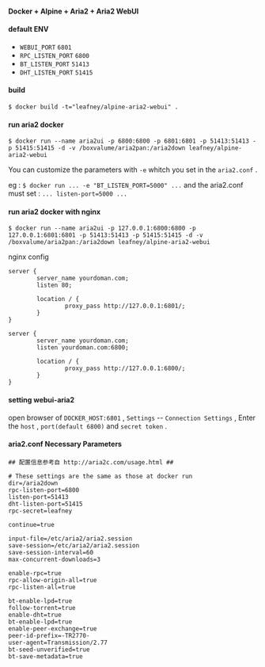 #### Docker + Alpine + Aria2 + Aria2 WebUI

#### default ENV

* `WEBUI_PORT` `6801`
* `RPC_LISTEN_PORT` `6800`
* `BT_LISTEN_PORT` `51413`
* `DHT_LISTEN_PORT` `51415`

#### build

```
$ docker build -t="leafney/alpine-aria2-webui" .
```

#### run aria2 docker

```
$ docker run --name aria2ui -p 6800:6800 -p 6801:6801 -p 51413:51413 -p 51415:51415 -d -v /boxvalume/aria2pan:/aria2down leafney/alpine-aria2-webui
```

You can customize the parameters with `-e` whitch you set in the `aria2.conf` . 

eg : `$ docker run ... -e "BT_LISTEN_PORT=5000" ...` and the aria2.conf must set : `... listen-port=5000 ...` 

#### run aria2 docker with nginx

```
$ docker run --name aria2ui -p 127.0.0.1:6800:6800 -p 127.0.0.1:6801:6801 -p 51413:51413 -p 51415:51415 -d -v /boxvalume/aria2pan:/aria2down leafney/alpine-aria2-webui
```

nginx config 

```
server {
        server_name yourdoman.com;
        listen 80;

        location / {
                proxy_pass http://127.0.0.1:6801/;
        }
}

server {
        server_name yourdoman.com;
        listen yourdoman.com:6800;

        location / {
                proxy_pass http://127.0.0.1:6800/;
        }
}
```

#### setting webui-aria2

open browser of `DOCKER_HOST:6801` , `Settings` -- `Connection Settings` , Enter the `host` , `port(default 6800)` and `secret token` .

#### aria2.conf Necessary Parameters

```
## 配置信息参考自 http://aria2c.com/usage.html ##

# These settings are the same as those at docker run
dir=/aria2down
rpc-listen-port=6800
listen-port=51413
dht-listen-port=51415
rpc-secret=leafney

continue=true

input-file=/etc/aria2/aria2.session
save-session=/etc/aria2/aria2.session
save-session-interval=60
max-concurrent-downloads=3

enable-rpc=true
rpc-allow-origin-all=true
rpc-listen-all=true

bt-enable-lpd=true
follow-torrent=true
enable-dht=true
bt-enable-lpd=true
enable-peer-exchange=true
peer-id-prefix=-TR2770-
user-agent=Transmission/2.77
bt-seed-unverified=true
bt-save-metadata=true
```
